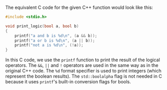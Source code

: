 The equivalent C code for the given C++ function would look like this:
```c
#include <stdio.h>

void print_logic(bool a, bool b)
{
    printf("a and b is %d\n", (a && b));
    printf("a or b is %d\n", (a || b));
    printf("not a is %d\n", (!a));
}
```
In this C code, we use the `printf` function to print the result of the logical operators. The `&&`, `||` and `!` operators are used in the same way as in the original C++ code. The `%d` format specifier is used to print integers (which represent the boolean results). The `std::boolalpha` flag is not needed in C because it uses `printf`'s built-in conversion flags for bools.
